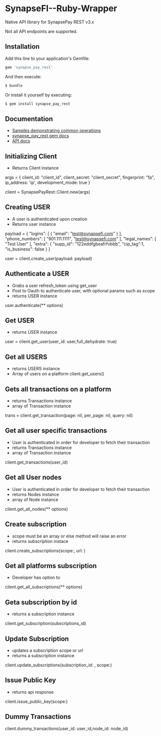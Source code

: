 # SynapseFI--Ruby-Wrapper

Native API library for SynapsePay REST v3.x

Not all API endpoints are supported.

## Installation

Add this line to your application's Gemfile:

```ruby
gem 'synapse_pay_rest'
```

And then execute:

```bash
$ bundle
```

Or install it yourself by executing:

```bash
$ gem install synapse_pay_rest
```
## Documentation

- [Samples demonstrating common operations](samples.md)
- [synapse_pay_rest gem docs](http://www.rubydoc.info/github/synapsepay/SynapsePayRest-Ruby)
- [API docs](http://docs.synapsefi.com/v3.1)

## Initializing Client

- Returns Client instance 

args = {
	client_id:        "client_id",
	client_secret:    "client_secret",
	fingerprint:      "fp",
	ip_address:       'ip',
	development_mode: true
}

client  = SynapsePayRest::Client.new(args) 

## Creating USER

- A user is authenticated upon creation
- Returns user instance 

payload = {
  "logins": [
    {
      "email": "test@synapsefi.com"
    }
  ],
  "phone_numbers": [
    "901.111.1111",
    "test@synapsefi.com"
  ],
  "legal_names": [
    "Test User"
  ],
  "extra": {
    "supp_id": "122eddfgbeafrfvbbb",
    "cip_tag":1,
    "is_business": false
  }
}

user = client.create_user(payload: payload) 

## Authenticate a USER

- Grabs a user refresh_token using get_user
- Post to Oauth to authenticate user, with optional params such as scope 
- returns USER instance 

user.authenticate(** options)

## Get USER
- returns USER instance 

user = client.get_user(user_id: user,full_dehydrate: true)

## Get all USERS 
-  returns USERS instance 
-  Array of users on a platform 
client.get_users()

## Gets all transactions on a platform

- returns Transactions instance 
- array of Transaction instance

trans = client.get_transaction(page: nil, per_page: nil, query: nil)

## Get all user specific transactions 
- User is authenticated in order for developer to fetch their transaction
- returns Transactions instance 
- array of Transaction instance

client.get_transactions(user_id)

## Get all User nodes
- User is authenticated in order for developer to fetch their transaction
- returns Nodes instance 
- array of Node instance

client.get_all_nodes(** options)

## Create subscription
- scope must be an array or else method will raise an error
- returns subscription instace 

client.create_subscriptions(scope:, url: )

## Get all platforms subscription
- Developer has option to 

client.get_all_subscriptions(** options)

## Geta subscription by id
- returns a subscription instance 

client.get_subscription(subscriptions_id)

## Update Subscription 

- updates a subscription scope or url 
- returns a subscription instance 

client.update_subscriptions(subscription_id: , scope:)

## Issue Public Key
- returns api response 

client.issue_public_key(scope:)

## Dummy Transactions 

client.dummy_transactions(user_id: user_id,node_id: node_id)





